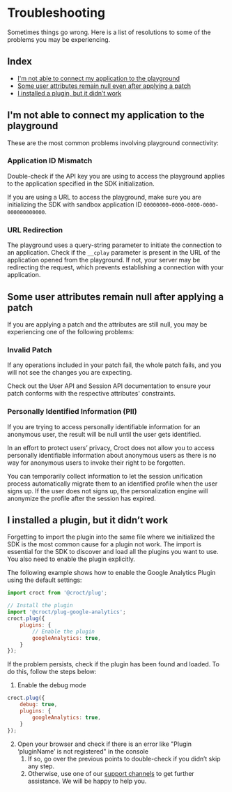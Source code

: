 # Troubleshooting

Sometimes things go wrong. Here is a list of resolutions to some of the problems you may be experiencing.

## Index

- [I'm not able to connect my application to the playground](#im-not-able-to-connect-my-application-to-the-playground)
- [Some user attributes remain null even after applying a patch](#some-user-attributes-remain-null-after-applying-a-patch)
- [I installed a plugin, but it didn’t work](#i-installed-a-plugin-but-it-didnt-work)

## I'm not able to connect my application to the playground

These are the most common problems involving playground connectivity:

### Application ID Mismatch

Double-check if the API key you are using to access the playground applies to the application specified in the SDK initialization.

If you are using a URL to access the playground, make sure you are initializing the SDK with sandbox application ID 
`00000000-0000-0000-0000-000000000000`.

### URL Redirection

The playground uses a query-string parameter to initiate the connection to an application. Check if the 
`__cplay` parameter is present in the URL of the application opened from the playground. If not, your server may be 
redirecting the request, which prevents establishing a connection with your application.

## Some user attributes remain null after applying a patch

If you are applying a patch and the attributes are still null, you may be experiencing one of the following problems:

### Invalid Patch

If any operations included in your patch fail, the whole patch fails, and you will not see the changes you are expecting.

Check out the User API and Session API documentation to ensure your patch conforms with the respective attributes' constraints.

### Personally Identified Information (PII)

If you are trying to access personally identifiable information for an anonymous user, the result will be null until 
the user gets identified.

In an effort to protect users’ privacy, Croct does not allow you to access personally identifiable information about 
anonymous users as there is no way for anonymous users to invoke their right to be forgotten.

You can temporarily collect information to let the session unification process automatically migrate them to an 
identified profile when the user signs up. If the user does not signs up, the personalization engine will anonymize 
the profile after the session has expired.

## I installed a plugin, but it didn’t work

Forgetting to import the plugin into the same file where we initialized the SDK is the most common cause for a plugin not work. The import is essential for the SDK to discover and load all the plugins you want to use. You also need to enable the plugin explicitly.

The following example shows how to enable the Google Analytics Plugin using the default settings:

```js
import croct from '@croct/plug';

// Install the plugin
import '@croct/plug-google-analytics';
croct.plug({
    plugins: {
        // Enable the plugin
        googleAnalytics: true,
    }
});
```

If the problem persists, check if the plugin has been found and loaded. To do this, follow the steps below:

1. Enable the debug mode
```js
croct.plug({
    debug: true,
    plugins: {
        googleAnalytics: true,
    }
});
```
2. Open your browser and check if there is an error like "Plugin ‘pluginName’ is not registered" in the console
   1. If so, go over the previous points to double-check if you didn’t skip any step.
   2. Otherwise, use one of our [support channels](https://github.com/croct-tech/plug-js#support) to get further assistance. We will be happy to help you.


